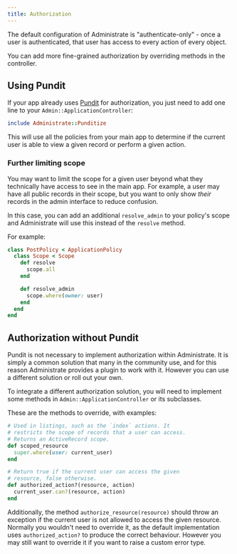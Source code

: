 ```yaml
---
title: Authorization
---
```


The default configuration of Administrate is "authenticate-only" - once a
user is authenticated, that user has access to every action of every object.

You can add more fine-grained authorization by overriding methods in the
controller.

## Using Pundit

If your app already uses [Pundit](https://github.com/elabs/pundit) for
authorization, you just need to add one line to your
`Admin::ApplicationController`:

```ruby
include Administrate::Punditize
```

This will use all the policies from your main app to determine if the
current user is able to view a given record or perform a given action.

### Further limiting scope

You may want to limit the scope for a given user beyond what they
technically have access to see in the main app. For example, a user may
have all public records in their scope, but you want to only show *their*
records in the admin interface to reduce confusion.

In this case, you can add an additional `resolve_admin` to your policy's
scope and Administrate will use this instead of the `resolve` method.

For example:

```ruby
class PostPolicy < ApplicationPolicy
  class Scope < Scope
    def resolve
      scope.all
    end

    def resolve_admin
      scope.where(owner: user)
    end
  end
end
```

## Authorization without Pundit

Pundit is not necessary to implement authorization within Administrate. It is
simply a common solution that many in the community use, and for this reason
Administrate provides a plugin to work with it. However you can use a different
solution or roll out your own.

To integrate a different authorization solution, you will need to
implement some methods in `Admin::ApplicationController`
or its subclasses.

These are the methods to override, with examples:

```ruby
# Used in listings, such as the `index` actions. It
# restricts the scope of records that a user can access.
# Returns an ActiveRecord scope.
def scoped_resource
  super.where(user: current_user)
end

# Return true if the current user can access the given
# resource, false otherwise.
def authorized_action?(resource, action)
  current_user.can?(resource, action)
end
```

Additionally, the method `authorize_resource(resource)`
should throw an exception if the current user is not
allowed to access the given resource. Normally
you wouldn't need to override it, as the default
implementation uses `authorized_action?` to produce the
correct behaviour. However you may still want to override it
if you want to raise a custom error type.
